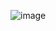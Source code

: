 ![image](https://github.com/reddyvaishnavi25/FoodApp/assets/94365760/485fb5db-e60d-4a02-9bbe-9665f27f7602)
